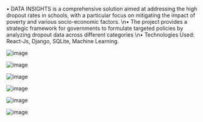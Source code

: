 •	DATA INSIGHTS is a comprehensive solution aimed at addressing the high dropout rates in schools, with a particular focus on mitigating the impact of poverty and various socio-economic factors.
\n•	The project provides a strategic framework for governments to formulate targeted policies by analyzing dropout data across different categories
\n•	Technologies Used: React-Js, Django, SQLite, Machine Learning.



![image](https://github.com/user-attachments/assets/f94fddd2-77b3-42a8-bbe3-6af6eda25c64)

![image](https://github.com/user-attachments/assets/4d1a7f25-d5ee-4ed0-a6bf-36baa55fc526)

![image](https://github.com/user-attachments/assets/4d422f33-525e-4685-b692-4f52ccd13ee6)

![image](https://github.com/user-attachments/assets/574aff5a-fdc7-4442-ac5d-8f98aa5b40fc)

![image](https://github.com/user-attachments/assets/943f0e72-c4fe-44bf-b402-64d354961bfe)

![image](https://github.com/user-attachments/assets/5a3ab03a-42a8-48d2-81f9-ed48a7c6c9ca)
